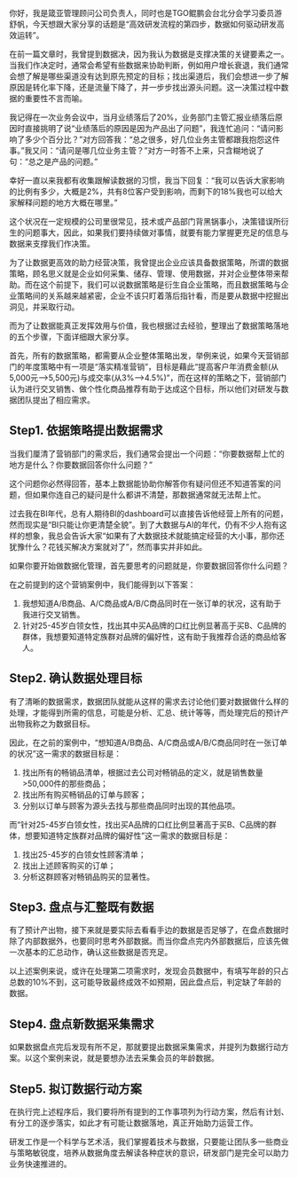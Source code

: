 你好，我是箴亚管理顾问公司负责人，同时也是TGO鲲鹏会台北分会学习委员游舒帆，今天想跟大家分享的话题是“高效研发流程的第四步，数据如何驱动研发高效运转”。

在前一篇文章时，我曾提到数据决，因为我认为数据是支撑决策的关键要素之一。当我们作决定时，通常会希望有些数据来协助判断，例如用户增长衰退，我们通常会想了解是哪些渠道没有达到原先预定的目标；找出渠道后，我们会想进一步了解原因是转化率下降，还是流量下降了，并一步步找出源头问题。这一决策过程中数据的重要性不言而喻。

我记得在一次业务会议中，当月业绩落后了20%，业务部门主管汇报业绩落后原因时直接挑明了说“业绩落后的原因是因为产品出了问题”，我连忙追问：“请问影响了多少个百分比？”对方回答我：“总之很多，好几位业务主管都跟我抱怨这件事。”我又问：“请问是哪几位业务主管？”对方一时答不上来，只含糊地说了句：“总之是产品的问题。”

幸好一直以来我都有收集跟解读数据的习惯，我当下回复：“我可以告诉大家影响的比例有多少，大概是2%，共有8位客户受到影响，而剩下的18%我也可以给大家解释问题的地方大概在哪里。”

这个状况在一定规模的公司里很常见，技术或产品部门背黑锅事小，决策错误所衍生的问题事大，因此，如果我们要持续做对事情，就要有能力掌握更充足的信息与数据来支撑我们作决策。

为了让数据更高效的助力经营决策，我曾提出企业应该具备数据策略，所谓的数据策略，顾名思义就是企业如何采集、储存、管理、使用数据，并对企业整体带来帮助。而在这个前提下，我们可以说数据策略是衍生自企业策略，而且数据策略与企业策略间的关系越来越紧密，企业不该只盯着落后指针看，而是要从数据中挖掘出洞见，并采取行动。

而为了让数据能真正发挥效用与价值，我也根据过去经验，整理出了数据策略落地的五个步骤，下面详细跟大家分享。

首先，所有的数据策略，都需要从企业整体策略出发，举例来说，如果今天营销部门的年度策略中有一项是“落实精准营销”，目标是藉此“提高客户年消费金额(从5,000元–>5,500元)与成交率(从3%–>4.5%)”，而在这样的策略之下，营销部门认为进行交叉销售、做个性化商品推荐有助于达成这个目标，所以他们对研发与数据团队提出了相应需求。

## Step1. 依据策略提出数据需求

当我们厘清了营销部门的需求后，我们通常会提出一个问题：“你要数据帮上忙的地方是什么？你要数据回答你什么问题？”

这个问题你必然得回答，基本上数据能协助你解答你有疑问但还不知道答案的问题，但如果你连自己的疑问是什么都讲不清楚，那数据通常就无法帮上忙。

过去我在BI年代，总有人期待BI的dashboard可以直接告诉他经营上所有的问题，然而现实是“BI只能让你更清楚全貌”。到了大数据与AI的年代，仍有不少人抱有这样的想象，我总会告诉大家“如果有了大数据技术就能搞定经营的大小事，那你还犹豫什么？花钱买解决方案就对了”，然而事实并非如此。

如果你要开始做数据化管理，首先要思考的问题就是，你要数据回答你什么问题？

在之前提到的这个营销案例中，我们能得到以下答案：

1.  我想知道A/B商品、A/C商品或A/B/C商品同时在一张订单的状况，这有助于我进行交叉销售。
2.  针对25-45岁白领女性，找出其中买A品牌的口红比例显著高于买B、C品牌的群体，我想要知道特定族群对品牌的偏好性，这有助于我推荐合适的商品给客人。

## Step2. 确认数据处理目标

有了清晰的数据需求，数据团队就能从这样的需求去讨论他们要对数据做什么样的处理，才能得到所需的信息，可能是分析、汇总、统计等等，而处理完后的预计产出物我称之为数据目标。

因此，在之前的案例中，“想知道A/B商品、A/C商品或A/B/C商品同时在一张订单的状况”这一需求的数据目标是：

1.  找出所有的畅销品清单，根据过去公司对畅销品的定义，就是销售数量>50,000件的那些商品；
2.  找出所有购买畅销品的订单与顾客；
3.  分别以订单与顾客为源头去找与那些商品同时出现的其他品项。

而“针对25-45岁白领女性，找出买A品牌的口红比例显著高于买B、C品牌的群体，想要知道特定族群对品牌的偏好性”这一需求的数据目标是：

1.  找出25-45岁的白领女性顾客清单；
2.  找出上述顾客购买的订单；
3.  分析这群顾客对畅销品购买的显著性。

## Step3. 盘点与汇整既有数据

有了预计产出物，接下来就是要实际去看看手边的数据是否足够了，在盘点数据时除了内部数据外，也要同时思考外部数据。而当你盘点完内外部数据后，应该先做一次基本的汇总动作，确认这些数据是否充足。

以上述案例来说，或许在处理第二项需求时，发现会员数据中，有填写年龄的只占总数的10%不到，这可能导致最终成效不如预期，因此盘点后，判定缺了年龄的数据。

## Step4. 盘点新数据采集需求

如果数据盘点完后发现有所不足，那就要提出数据采集需求，并提列为数据行动方案。以这个案例来说，就是要想办法去采集会员的年龄数据。

## Step5. 拟订数据行动方案

在执行完上述程序后，我们要将所有提到的工作事项列为行动方案，然后有计划、有分工的逐步落实，如此才有可能让数据落地，真正开始助力运营工作。

研发工作是一个科学与艺术活，我们掌握着技术与数据，只要能让团队多一些商业与策略敏锐度，培养从数据角度去解读各种症状的意识，研发部门是完全可以助力业务快速推进的。

